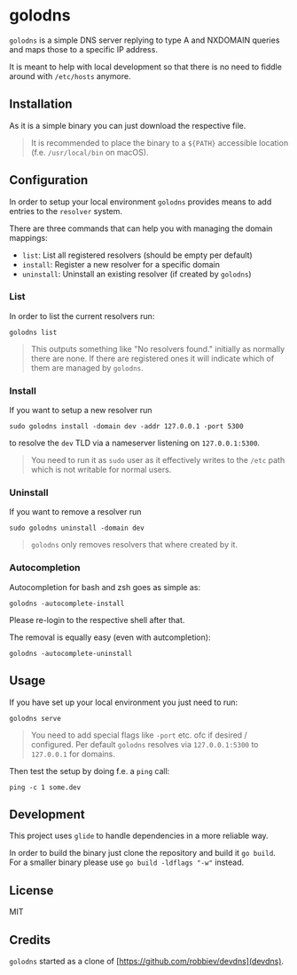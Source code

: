 # golodns

`golodns` is a simple DNS server replying to type A and NXDOMAIN queries and maps those to a specific IP address.

It is meant to help with local development so that there is no need to fiddle around with `/etc/hosts` anymore.

## Installation

As it is a simple binary you can just download the respective file.

>It is recommended to place the binary to a `${PATH}` accessible location (f.e. `/usr/local/bin` on macOS).

## Configuration

In order to setup your local environment `golodns` provides means to add entries to the `resolver` system.

There are three commands that can help you with managing the domain mappings:

* `list`: List all registered resolvers (should be empty per default)
* `install`: Register a new resolver for a specific domain
* `uninstall`: Uninstall an existing resolver (if created by `golodns`)

### List

In order to list the current resolvers run:

```
golodns list
```

>This outputs something like "No resolvers found." initially as normally there are none. If there are registered ones 
it will indicate which of them are managed by `golodns`.

### Install

If you want to setup a new resolver run

```
sudo golodns install -domain dev -addr 127.0.0.1 -port 5300
```

to resolve the `dev` TLD via a nameserver listening on `127.0.0.1:5300`.

>You need to run it as `sudo` user as it effectively writes to the `/etc` path which is not writable for normal users.

### Uninstall

If you want to remove a resolver run

```
sudo golodns uninstall -domain dev
```

>`golodns` only removes resolvers that where created by it.

### Autocompletion

Autocompletion for bash and zsh goes as simple as:

```
golodns -autocomplete-install
```

Please re-login to the respective shell after that.

The removal is equally easy (even with autcompletion):

```
golodns -autocomplete-uninstall
```

## Usage

If you have set up your local environment you just need to run:

```
golodns serve
```

>You need to add special flags like `-port` etc. ofc if desired / configured. Per default `golodns` resolves via 
`127.0.0.1:5300` to `127.0.0.1` for domains.

Then test the setup by doing f.e. a `ping` call:

```
ping -c 1 some.dev
```

## Development

This project uses `glide` to handle dependencies in a more reliable way.

In order to build the binary just clone the repository and build it `go build`. For a smaller binary please 
use `go build -ldflags "-w"` instead.

## License

MIT

## Credits

`golodns` started as a clone of [https://github.com/robbiev/devdns](devdns).
